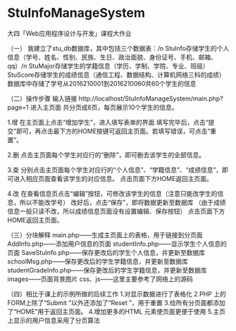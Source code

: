 # StuInfoManageSystem
大四「Web应用程序设计与开发」课程大作业

（一）
我建立了stu_db数据库，其中包括三个数据表：/n
StuInfo存储学生的个人信息（学号、姓名、性别、民族、生日、政治面貌、身份证号、手机、邮箱、qq）/n
StuMajor存储学生的学籍信息（学历、学制、学院、专业、班级）
StuScore存储学生的成绩信息（通信工程、数据结构、计算机网络三科的成绩）
数据库中存储了学号从2016210001到2016210060共60个学生的信息


（二）操作步骤
输入链接 http://localhost/StuInfoManageSystem/main.php?page=1 进入主页面
共分页成6页，每页展示10个学生的信息。

1.增
在主页面上点击“增加学生”，进入填写表单的界面
填写完毕后，点击“提交”即可，再点击最下方的HOME按键可返回主页面。若填写错误，可点击“重置”。

2.删
点击主页面每个学生对应行的“删除”，即可删去该学生的全部信息。

3.查
分别点击主页面每个学生对应行的“个人信息”、“学籍信息”、“成绩信息”，即可进入相应页面查看该学生的对应信息。
点击页面下方HOME返回主页面。

4.改
在查看信息页点击“编辑”按钮，可修改该学生的信息（注意只能改学生的信息，所以不能改学号）
改好后，点击“保存”，即将数据更新至数据库
（由于成绩信息一般只读不改，所以成绩信息页面没有设置编辑、保存按钮）
点击页面下方HOME返回主页面。


（三）分块解释
main.php——生成主页面上的表格，用于链接到分页面
AddInfo.php——添加用户信息的页面
studentInfo.php——显示学生个人信息的页面
SaveStuInfo.php——保存更改后的学生个人信息，并更新至数据库
schoolMsg.php——保存更改后的学生学籍信息，并更新至数据库
studentGradeInfo.php——保存更改后的学生学籍信息，并更新至数据库
images——页面背景图片
css、js——这里主要参考了网络上的源码


（四）相比于课上的示例所做的后续工作
1.对显示数据进行了表格化
2.PHP 上的FORM上除了“Submit ”以外还添加了“Reset ”，用于重置
3.给所有分页面都添加了“HOME”用于返回主页面。
4.增加更多的HTML 元素使页面更便于使用
5.主页上显示的用户信息采用了分页算法 
